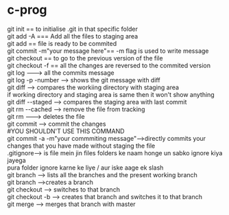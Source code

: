 # c-prog
git init == to initialise .git in that specific folder  
git add -A === Add all the files to staging area  
git add <file name>== file is ready to be commited  
git commit -m"your message here"== -m flag is used to write message  
git checkout <file name>== to go to the previous version of the file  
git checkout -f == all the changes are reversed to the commited version  
git log ---> all the  commits message  
git log -p -number --> shows the git message with diff  
git diff --> compares the workiing directory with staging area  
if working directory and staging area is same then it won't show anything  
git diff  --staged --> compares the staging area with last commit  
git rm --cached <file name>--> remove the file from tracking  
git rm <filename> ---> deletes the file  
git commit --> commit the changes  
#YOU SHOULDN'T USE THIS COMMAND  
git commit -a -m"your commmiting message"-->directly commits your changes that you have made without 
staging the file  
.gitignore--> is file mein jin files folders ke naam honge un sabko ignore kiya jayega  
pura  folder ignore karne ke liye <foldername>/ aur iske aage ek slash  
git branch --> lists all the branches and the present working branch  
git branch <branch name> -->creates a branch  
git checkout <branchname> --> switches to that branch  
git checkout -b <branchname> --> creates that branch and switches it to that branch  
git merge <branch name> --> merges that branch with master  

